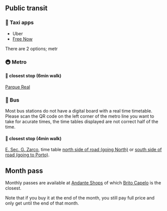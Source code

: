 ## Public transit

### &#128661; Taxi apps

- Uber
- [Free Now](https://www.free-now.com/pt/)

There are 2 options; metr

### &#128647; Metro

#### &#128649; closest stop (6min walk)

[Parque Real](https://www.google.com/maps/place/Parque+de+Real/@41.1822698,-8.6922089,15z)

### &#128652; Bus

Most bus stations do not have a digital board with a real time timetable.
Please scan the QR code on the left corner of the metro line you want to take for acurate times,
the time tables displayed are not correct half of the time.

#### &#128655; closest stop (4min walk)

[E. Sec. G. Zarco](https://www.google.com/maps/place/E.+Sec.+G.+Zarco/@41.1796844,-8.6765643,19.41z),
time table
[north side of road (going North)](https://www.stcp.pt/pt/viajar/horarios/?paragem=ESGZ1&t=smsbus)
or
[south side of road (going to Porto)](https://www.stcp.pt/pt/viajar/horarios/?paragem=ESGZ2&t=smsbus).


## Month pass

Monthly passes are available at
[Andante Shops](https://www.linhandante.com/en/rede-de-vendas)
of which
[Brito Capelo](https://www.google.com/maps/place/41.18399998303627,-8.69149589676562)
is the closest.

Note that if you buy it at the end of the month,
you still pay full price and only get until the end of that month.
